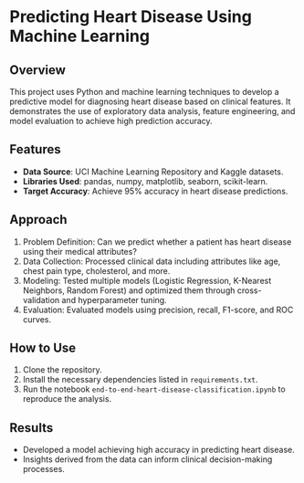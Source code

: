 # Predicting Heart Disease Using Machine Learning

## Overview
This project uses Python and machine learning techniques to develop a predictive model for diagnosing heart disease based on clinical features. It demonstrates the use of exploratory data analysis, feature engineering, and model evaluation to achieve high prediction accuracy.

## Features
- **Data Source**: UCI Machine Learning Repository and Kaggle datasets.
- **Libraries Used**: pandas, numpy, matplotlib, seaborn, scikit-learn.
- **Target Accuracy**: Achieve 95% accuracy in heart disease predictions.

## Approach
1. Problem Definition: Can we predict whether a patient has heart disease using their medical attributes?
2. Data Collection: Processed clinical data including attributes like age, chest pain type, cholesterol, and more.
3. Modeling: Tested multiple models (Logistic Regression, K-Nearest Neighbors, Random Forest) and optimized them through cross-validation and hyperparameter tuning.
4. Evaluation: Evaluated models using precision, recall, F1-score, and ROC curves.

## How to Use
1. Clone the repository.
2. Install the necessary dependencies listed in `requirements.txt`.
3. Run the notebook `end-to-end-heart-disease-classification.ipynb` to reproduce the analysis.

## Results
- Developed a model achieving high accuracy in predicting heart disease.
- Insights derived from the data can inform clinical decision-making processes.
